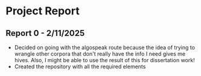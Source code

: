# Project Report

## Report 0 - 2/11/2025
- Decided on going with the algospeak route because the idea of trying to wrangle other corpora that don't really have the info I need gives me hives. Also, I might be able to use the result of this for dissertation work!
- Created the repository with all the required elements

